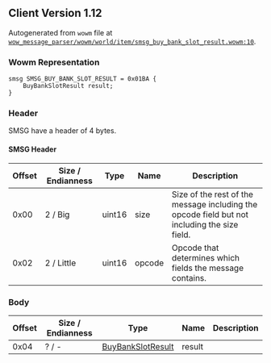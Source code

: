 ## Client Version 1.12

Autogenerated from `wowm` file at [`wow_message_parser/wowm/world/item/smsg_buy_bank_slot_result.wowm:10`](https://github.com/gtker/wow_messages/tree/main/wow_message_parser/wowm/world/item/smsg_buy_bank_slot_result.wowm#L10).

### Wowm Representation
```rust,ignore
smsg SMSG_BUY_BANK_SLOT_RESULT = 0x01BA {
    BuyBankSlotResult result;
}
```
### Header
SMSG have a header of 4 bytes.

#### SMSG Header
| Offset | Size / Endianness | Type   | Name   | Description |
| ------ | ----------------- | ------ | ------ | ----------- |
| 0x00   | 2 / Big           | uint16 | size   | Size of the rest of the message including the opcode field but not including the size field.|
| 0x02   | 2 / Little        | uint16 | opcode | Opcode that determines which fields the message contains.|
### Body
| Offset | Size / Endianness | Type | Name | Description |
| ------ | ----------------- | ---- | ---- | ----------- |
| 0x04 | ? / - | [BuyBankSlotResult](buybankslotresult.md) | result |  |
